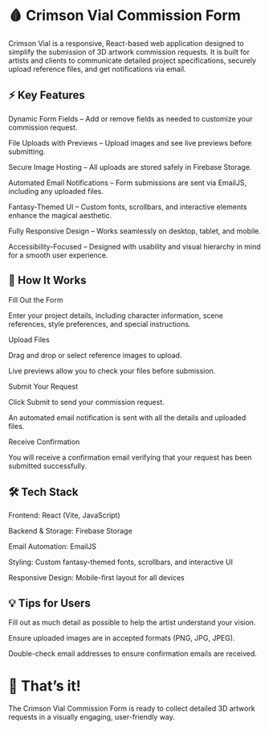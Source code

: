 # 🩸 Crimson Vial Commission Form

Crimson Vial is a responsive, React-based web application designed to simplify the submission of 3D artwork commission requests. It is built for artists and clients to communicate detailed project specifications, securely upload reference files, and get notifications via email.

## ⚡ Key Features

Dynamic Form Fields – Add or remove fields as needed to customize your commission request.

File Uploads with Previews – Upload images and see live previews before submitting.

Secure Image Hosting – All uploads are stored safely in Firebase Storage.

Automated Email Notifications – Form submissions are sent via EmailJS, including any uploaded files.

Fantasy-Themed UI – Custom fonts, scrollbars, and interactive elements enhance the magical aesthetic.

Fully Responsive Design – Works seamlessly on desktop, tablet, and mobile.

Accessibility-Focused – Designed with usability and visual hierarchy in mind for a smooth user experience.

## 📝 How It Works

Fill Out the Form

Enter your project details, including character information, scene references, style preferences, and special instructions.

Upload Files

Drag and drop or select reference images to upload.

Live previews allow you to check your files before submission.

Submit Your Request

Click Submit to send your commission request.

An automated email notification is sent with all the details and uploaded files.

Receive Confirmation

You will receive a confirmation email verifying that your request has been submitted successfully.

## 🛠️ Tech Stack

Frontend: React (Vite, JavaScript)

Backend & Storage: Firebase Storage

Email Automation: EmailJS

Styling: Custom fantasy-themed fonts, scrollbars, and interactive UI

Responsive Design: Mobile-first layout for all devices

## 💡 Tips for Users

Fill out as much detail as possible to help the artist understand your vision.

Ensure uploaded images are in accepted formats (PNG, JPG, JPEG).

Double-check email addresses to ensure confirmation emails are received.

# 🎨 That’s it!
The Crimson Vial Commission Form is ready to collect detailed 3D artwork requests in a visually engaging, user-friendly way.